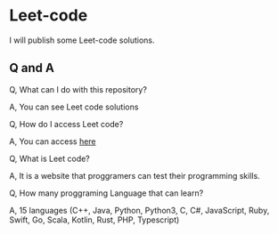 # Leet-code
I will publish some Leet-code solutions.

## Q and A
Q, What can I do with this repository?

A, You can see Leet code solutions

Q, How do I access Leet code?

A, You can access [here](https://leetcode.com)

Q, What is Leet code?

A, It is a website that proggramers can test their programming skills.

Q, How many proggraming Language that can learn?

A, 15 languages (C++, Java, Python, Python3, C, C#, JavaScript, Ruby, Swift, Go, Scala, Kotlin, Rust, PHP, Typescript)

 